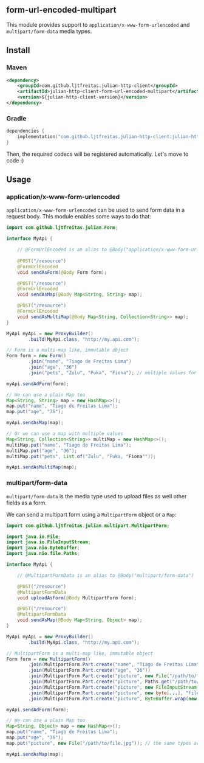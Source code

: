 ## form-url-encoded-multipart

This module provides support to `application/x-www-form-urlencoded` and `multipart/form-data` media types.

## Install

### Maven
```xml
<dependency>
    <groupId>com.github.ljtfreitas.julian-http-client</groupId>
    <artifactId>julian-http-client-form-url-encoded-multipart</artifactId>
    <version>${julian-http-client-version}</version>
</dependency>
```

### Gradle
```kotlin
dependencies {
    implementation("com.github.ljtfreitas.julian-http-client:julian-http-client-form-url-encoded-multipart:$julianHttpClientVersion")
}
```

Then, the required codecs will be registered automatically. Let's move to code :)

## Usage

### application/x-www-form-urlencoded

`application/x-www-form-urlencoded` can be used to send form data in a request body. This module enables some ways to do that:

```java
import com.github.ljtfreitas.julian.Form;

interface MyApi {

    // @FormUrlEncoded is an alias to @Body("application/x-www-form-urlencoded")
    
    @POST("/resource")
    @FormUrlEncoded
    void sendAsForm(@Body Form form);

    @POST("/resource")
    @FormUrlEncoded
    void sendAsMap(@Body Map<String, String> map);

    @POST("/resource")
    @FormUrlEncoded
    void sendAsMultiMap(@Body Map<String, Collection<String>> map);
}

MyApi myApi = new ProxyBuilder()
        .build(MyApi.class, "http://my.api.com");

// Form is a multi-map like, immutable object
Form form = new Form()
        .join("name", "Tiago de Freitas Lima")
        .join("age", "36")
        .join("pets", "Zulu", "Puka", "Fiona"); // multiple values for the same field are valid

myApi.sendAdForm(form);

// We can use a plain Map too
Map<String, String> map = new HashMap<>();
map.put("name", "Tiago de Freitas Lima");
map.put("age", "36");

myApi.sendAsMap(map);

// Or we can use a map with multiple values
Map<String, Collection<String>> multiMap = new HashMap<>();
multiMap.put("name", "Tiago de Freitas Lima");
multiMap.put("age", "36");
multiMap.put("pets", List.of("Zulu", "Puka, "Fiona""));

myApi.sendAsMultiMap(map);
```

### multipart/form-data

`multipart/form-data` is the media type used to upload files as well other fields as a form.

We can send a multipart form using a `MultipartForm` object or a `Map`:

```java
import com.github.ljtfreitas.julian.multipart.MultipartForm;

import java.io.File;
import java.io.FileInputStream;
import java.nio.ByteBuffer;
import java.nio.file.Paths;

interface MyApi {

    // @MultipartFormData is an alias to @Body("multipart/form-data")

    @POST("/resource")
    @MultipartFormData
    void uploadAsForm(@Body MultipartForm form);

    @POST("/resource")
    @MultipartFormData
    void sendAsMap(@Body Map<String, Object> map);
}

MyApi myApi = new ProxyBuilder()
        .build(MyApi.class, "http://my.api.com");

// MultipartForm is a multi-map like, immutable object
Form form = new MultipartForm()
        .join(MultipartForm.Part.create("name", "Tiago de Freitas Lima"))
        .join(MultipartForm.Part.create("age", "36"))
        .join(MultipartForm.Part.create("picture", new File("/path/to/file.jpg"))) // we can send a java.io.File
        .join(MultipartForm.Part.create("picture", Paths.get("/path/to/file.jpg"), "file.jpg")) // or a java.nio.file.Path
        .join(MultipartForm.Part.create("picture", new FileInputStream("/path/to/file.jpg"), "file.jpg")) // or a java.io.InputStream
        .join(MultipartForm.Part.create("picture", new byte[...], "file.jpg")) // or a byte array with the file content
        .join(MultipartForm.Part.create("picture", ByteBuffer.wrap(new byte[...]), "file.jpg")); // or a java.nio.ByteBuffer with the file content

myApi.sendAdForm(form);

// We can use a plain Map too
Map<String, Object> map = new HashMap<>();
map.put("name", "Tiago de Freitas Lima");
map.put("age", "36");
map.put("picture", new File("/path/to/file.jpg")); // the same types are supported: File, Path, etc...

myApi.sendAsMap(map);
```